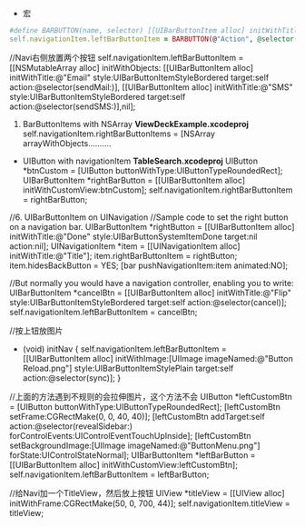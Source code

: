 - 宏
```ruby
#define BARBUTTON(name, selector) [[UIBarButtonItem alloc] initWithTitle:name style:UIBarButtonItemStyleBordered target:self action:selector]
self.navigationItem.leftBarButtonItem = BARBUTTON(@"Action", @selector(sendMail:));
```

//Navi右侧放置两个按钮
self.navigationItem.leftBarButtonItem = [[NSMutableArray alloc] initWithObjects:												[[UIBarButtonItem alloc] initWithTitle:@"Email" style:UIBarButtonItemStyleBordered target:self action:@selector(sendMail:)], [[UIBarButtonItem alloc] initWithTitle:@"SMS" style:UIBarButtonItemStyleBordered target:self action:@selector(sendSMS:)],nil];



1. BarButtonItems with NSArray **ViewDeckExample.xcodeproj**
self.navigationItem.rightBarButtonItems = [NSArray arrayWithObjects.......... 

- UIButton with navigationItem **TableSearch.xcodeproj**
UIButton *btnCustom = [UIButton buttonWithType:UIButtonTypeRoundedRect];
UIBarButtonItem *rightBarButton = [[UIBarButtonItem alloc] initWithCustomView:btnCustom];
self.navigationItem.rightBarButtonItem = rightBarButton;

//6. UIBarButtonItem on UINavigation
//Sample code to set the right button on a navigation bar.
UIBarButtonItem *rightButton = [[UIBarButtonItem alloc] initWithTitle:@"Done" 
    style:UIBarButtonSystemItemDone target:nil action:nil];
UINavigationItem *item = [[UINavigationItem alloc] initWithTitle:@"Title"];
item.rightBarButtonItem = rightButton;
item.hidesBackButton = YES;
[bar pushNavigationItem:item animated:NO];

//But normally you would have a navigation controller, enabling you to write:
UIBarButtonItem *cancelBtn = [[UIBarButtonItem alloc]
                              initWithTitle:@"Flip"
                              style:UIBarButtonItemStyleBordered
                              target:self
                              action:@selector(cancel)];
self.navigationItem.leftBarButtonItem = cancelBtn;

//按上钮放图片
- (void) initNav {
    self.navigationItem.leftBarButtonItem = [[UIBarButtonItem alloc] initWithImage:[UIImage imageNamed:@"Button Reload.png"] style:UIBarButtonItemStylePlain target:self action:@selector(sync)];
}
    
//上面的方法遇到不规则的会拉伸图片，这个方法不会
UIButton *leftCustomBtn = [UIButton buttonWithType:UIButtonTypeRoundedRect];
[leftCustomBtn setFrame:CGRectMake(0, 0, 40, 40)];
[leftCustomBtn addTarget:self action:@selector(revealSidebar:) forControlEvents:UIControlEventTouchUpInside];
[leftCustomBtn setBackgroundImage:[UIImage imageNamed:@"ButtonMenu.png"] forState:UIControlStateNormal];
UIBarButtonItem *leftBarButton = [[UIBarButtonItem alloc] initWithCustomView:leftCustomBtn];
self.navigationItem.leftBarButtonItem = leftBarButton;

//给Navi加一个TitleView，然后放上按钮
UIView *titleView = [[UIView alloc] initWithFrame:CGRectMake(50, 0, 700, 44)];
self.navigationItem.titleView = titleView;